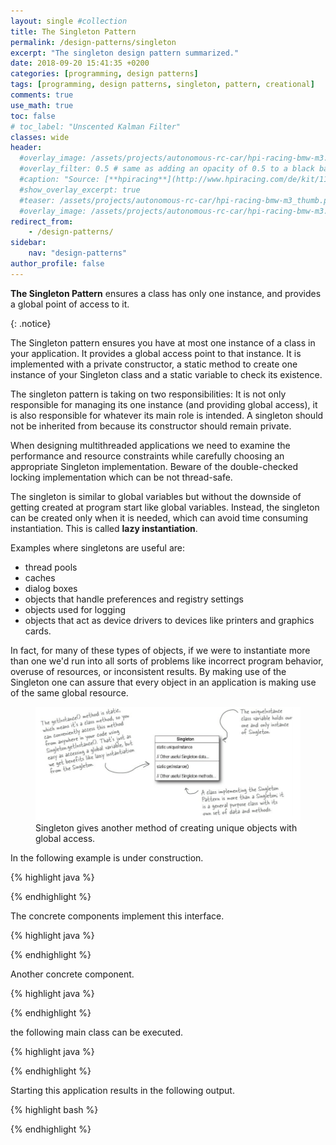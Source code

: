 ```yaml
---
layout: single #collection
title: The Singleton Pattern
permalink: /design-patterns/singleton
excerpt: "The singleton design pattern summarized."
date: 2018-09-20 15:41:35 +0200
categories: [programming, design patterns]
tags: [programming, design patterns, singleton, pattern, creational]
comments: true
use_math: true
toc: false
# toc_label: "Unscented Kalman Filter"
classes: wide
header:
  #overlay_image: /assets/projects/autonomous-rc-car/hpi-racing-bmw-m3.png
  #overlay_filter: 0.5 # same as adding an opacity of 0.5 to a black background
  #caption: "Source: [**hpiracing**](http://www.hpiracing.com/de/kit/114343)"
  #show_overlay_excerpt: true
  #teaser: /assets/projects/autonomous-rc-car/hpi-racing-bmw-m3_thumb.png
  #overlay_image: /assets/projects/autonomous-rc-car/hpi-racing-bmw-m3.png
redirect_from:
    - /design-patterns/
sidebar:
    nav: "design-patterns"
author_profile: false
---
```


<p>
<b>The Singleton Pattern</b> ensures a class has only one
instance, and provides a global point of access to it.
</p>
{: .notice}

The Singleton pattern ensures you have at most one instance of a class in your application.
It provides a global access point to that instance. It is implemented with a private constructor, 
a static method to create one instance of your Singleton class and a static variable to check its existence.

The singleton pattern is taking on two responsibilities: 
It is not only responsible for managing its one instance (and providing global access), 
it is also responsible for whatever its main role is intended.
A singleton should not be inherited from because its constructor should remain private.

When designing multithreaded applications we need to examine the performance and resource constraints while 
carefully choosing an appropriate Singleton implementation. 
Beware of the double-checked locking implementation which can be not thread-safe.

The singleton is similar to global variables but without the downside of getting created at program start like global variables. Instead, the singleton can be created only when it is needed, which can avoid time consuming instantiation.
This is called **lazy instantiation**.

Examples where singletons are useful are:

- thread pools
- caches
- dialog boxes
- objects that handle preferences and registry settings
- objects used for logging
- objects that act as device drivers to devices like printers and graphics cards. 

In fact, for many of these types of objects, if we were to
instantiate more than one we'd run into all sorts of problems like incorrect
program behavior, overuse of resources, or inconsistent results. By making use of the Singleton one can assure that every
object in an application is making use of the same global resource.


<figure>
    <a href="/assets/pages/design-patterns/singleton-pattern.png"><img src="/assets/pages/design-patterns/singleton-pattern.png"></a>
    <figcaption>Singleton gives another method of creating unique objects with global access.</figcaption>
</figure>

In the following example is under construction.

{% highlight java %}

{% endhighlight %}

The concrete components implement this interface.

{% highlight java %}

{% endhighlight %}

Another concrete component.

{% highlight java %}

{% endhighlight %}



the following main class can be executed.

{% highlight java %}

{% endhighlight %}

Starting this application results in the following output.

{% highlight bash %}

{% endhighlight %}
